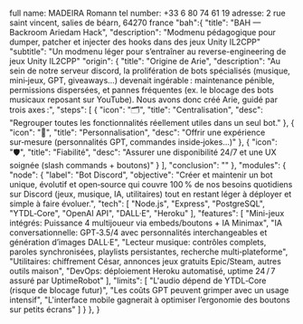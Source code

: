 full name: MADEIRA Romann
tel number: +33 6 80 74 61 19
adresse: 2 rue saint vincent, salies de béarn, 64270 france
"bah":{
  "title": "BAH — Backroom Ariedam Hack",
  "description": "Modmenu pédagogique pour dumper, patcher et injecter des hooks dans des jeux Unity IL2CPP"
  "subtitle": "Un modmenu léger pour s’entraîner au reverse-engineering de jeux Unity IL2CPP"
  "origin": {
	"title": "Origine de Arie",
	"description": "Au sein de notre serveur discord, la prolifération de bots spécialisés (musique, mini‑jeux, GPT, giveaways…) devenait ingérable : maintenance pénible, permissions dispersées, et pannes fréquentes (ex. le blocage des bots musicaux reposant sur YouTube). Nous avons donc créé Arie, guidé par trois axes :",
	"steps": [
	  { "icon": "🗂️", "title": "Centralisation", "desc": "Regrouper toutes les fonctionnalités réellement utiles dans un seul bot." },
	  { "icon": "🎨", "title": "Personnalisation", "desc": "Offrir une expérience sur‑mesure (personnalités GPT, commandes inside‑jokes…)" },
	  { "icon": "🛡️", "title": "Fiabilité", "desc": "Assurer une disponibilité 24/7 et une UX soignée (slash commands + boutons)" }
	],
	"conclusion": ""
  },
  "modules": {
	"node": {
	  "label": "Bot Discord",
	  "objective": "Créer et maintenir un bot unique, évolutif et open‑source qui couvre 100 % de nos besoins quotidiens sur Discord (jeux, musique, IA, utilitaires) tout en restant léger à déployer et simple à faire évoluer.",
	  "tech": [
				"Node.js",
				"Express",
				"PostgreSQL",
				"YTDL‑Core",
				"OpenAI API",
				"DALL·E",
				"Heroku"
			  ],
	  "features": [
					"Mini-jeux intégrés: Puissance 4 multijoueur via embeds/boutons + IA Minimax",
					"IA conversationnelle: GPT‑3.5/4 avec personnalités interchangeables et génération d’images DALL·E",
					"Lecteur musique: contrôles complets, paroles synchronisées, playlists persistantes, recherche multi‑plateforme",
					"Utilitaires: chiffrement César, annonces jeux gratuits Epic/Steam, autres outils maison",
					"DevOps: déploiement Heroku automatisé, uptime 24 / 7 assuré par UptimeRobot"
				  ],
	  "limits": [
				  "L'audio dépend de YTDL‑Core (risque de blocage futur)",
				  "Les coûts GPT peuvent grimper avec un usage intensif",
				  "L'interface mobile gagnerait à optimiser l’ergonomie des boutons sur petits écrans"
				]
	}
  },
}